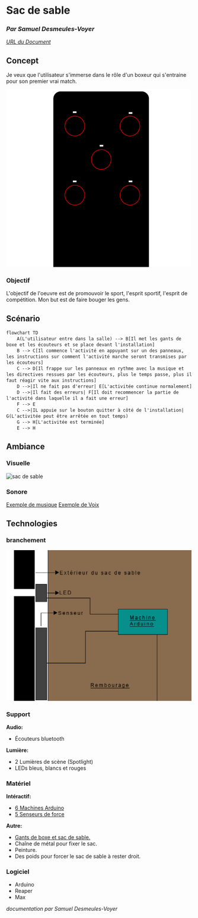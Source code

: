 # Sac de sable

### *Par Samuel Desmeules-Voyer*

*[URL du Document](https://samesthumain.github.io/#/)*

## Concept
Je veux que l'utilisateur s'immerse dans le rôle d'un boxeur qui s'entraine pour son premier vrai match.

<img src="./images/vue_devans.png" alt="sac de sable" width="500"/>

### Objectif
L'objectif de l'oeuvre est de promouvoir le sport, l'esprit sportif, l'esprit de compétition.
Mon but est de faire bouger les gens.


## Scénario

```mermaid
flowchart TD
    A(L'utilisateur entre dans la salle) --> B[Il met les gants de boxe et les écouteurs et se place devant l'installation]
    B --> C[Il commence l'activité en appuyant sur un des panneaux, les instructions sur comment l'activité marche seront transmises par les écouteurs]
    C --> D[Il frappe sur les panneaux en rythme avec la musique et les directives ressues par les écouteurs, plus le temps passe, plus il faut réagir vite aux instructions]
    D -->|Il ne fait pas d'erreur| E[L'activitée continue normalement]
    D -->|Il fait des erreurs| F[Il doit recommencer la partie de l'activité dans laquelle il a fait une erreur]
    F --> E
    C -->|IL appuie sur le bouton quitter à côté de l'installation| G(L'activitée peut être arrêtée en tout temps)
    G --> H[L'activitée est terminée]
    E --> H

```

## Ambiance
### Visuelle
<img src="./images/moodboard.png" alt="sac de sable" width="500"/>

### Sonore

[Exemple de musique](https://www.youtube.com/watch?v=KPhqU--Mq1A)
[Exemple de Voix](https://www.youtube.com/watch?v=q-7bo1i_ZbA)

## Technologies

### branchement

<img src="./images/vue_cote.png" alt="sac de sable" width="500"/>

### Support
**Audio:**
- Écouteurs bluetooth  

**Lumière:**
- 2 Lumières de scène (Spotlight)
- LEDs bleus, blancs et rouges

### Matériel
**Intéractif:**
- [6 Machines Arduino](https://www.amazon.ca/-/fr/A000066-Arduino-UNO-R3/dp/B008GRTSV6)
- [5 Senseurs de force](https://www.adafruit.com/product/5475)

**Autre:**
- [Gants de boxe et sac de sable.](https://www.amazon.ca/AILIXI-Punching-Unfilled-Kickboxing-Taekwondo/dp/B0BR6K49KH/ref=sr_1_3_sspa?dib=eyJ2IjoiMSJ9.pgRCYLaZT0AcMbh7P1UxqK4erqWFEOJ1OlAhQJB74t_pxtB4hl4iWgRpYFIdYZcR39pzb4YwLsbCMnfZGhHz-aiYI4UEoUcCk6bRuLpDS6e4lXz-Hr5fMGSRGrNnelHknAfRFl-M638f6eBSamEuzfDtk6DR4k8BA0ctGOr4J9lmS7jexpJz_1KC3IhjAyzus9RjHhFvoLZ27zSU4nFMt4XEbc22svTHOneGPykXF1Fl-dEsk0qYljgTyILiHPkPJ8UVY0M26cgHMzqF46iuSWQLMsbuOqABJZ8qB7UNS7c.gvwrEfDvOzRuSso47xBG7QDPCHQu1TAnw51mJiMBly4&dib_tag=se&keywords=punching+bag&qid=1730660492&sr=8-3-spons&sp_csd=d2lkZ2V0TmFtZT1zcF9hdGY&psc=1)
- Chaîne de métal pour fixer le sac.
- Peinture.
- Des poids pour forcer le sac de sable à rester droit.

### Logiciel
- Arduino
- Reaper
- Max

*documentation par Samuel Desmeules-Voyer*
